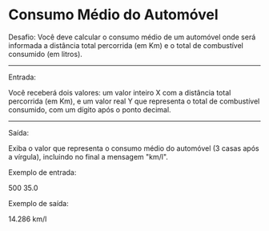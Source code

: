 
# Consumo Médio do Automóvel

Desafio:
Você deve calcular o consumo médio de um automóvel
onde será informada a distância total percorrida (em Km)
e o total de combustível consumido (em litros).

---

Entrada:

Você receberá dois valores: um valor inteiro X com a
distância total percorrida (em Km), e um valor real Y
que representa o total de combustível consumido, com um
dígito após o ponto decimal.

---

Saída:

Exiba o valor que representa o consumo médio do automóvel
(3 casas após a vírgula), incluindo no final a mensagem "km/l".


Exemplo de entrada:

500
35.0


Exemplo de saída:

14.286 km/l
